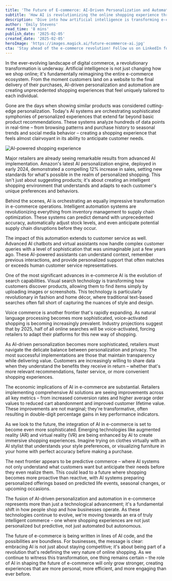```yaml
---
title: 'The Future of E-commerce: AI-Driven Personalization and Automation Reshaping Online Shopping'
subtitle: 'How AI is revolutionizing the online shopping experience through personalization and automation'
description: 'Dive into how artificial intelligence is transforming e-commerce with cutting-edge personalization and automation. From predictive analytics to voice commerce, explore how AI is crafting unique shopping experiences and reshaping the retail landscape.'
author: 'Emily Stevens'
read_time: '8 mins'
publish_date: '2025-02-05'
created_date: '2025-02-05'
heroImage: 'https://images.magick.ai/future-ecommerce-ai.jpg'
cta: 'Stay ahead of the e-commerce revolution! Follow us on LinkedIn for daily insights on AI innovations reshaping the future of online retail.'
---
```


In the ever-evolving landscape of digital commerce, a revolutionary transformation is underway. Artificial intelligence is not just changing how we shop online; it's fundamentally reimagining the entire e-commerce ecosystem. From the moment customers land on a website to the final delivery of their purchases, AI-driven personalization and automation are creating unprecedented shopping experiences that feel uniquely tailored to each individual.

Gone are the days when showing similar products was considered cutting-edge personalization. Today's AI systems are orchestrating sophisticated symphonies of personalized experiences that extend far beyond basic product recommendations. These systems analyze hundreds of data points in real-time – from browsing patterns and purchase history to seasonal trends and social media behavior – creating a shopping experience that feels almost clairvoyant in its ability to anticipate customer needs.

![AI-powered shopping experience](https://i.magick.ai/PIXE/1738798619196_magick_img.webp)

Major retailers are already seeing remarkable results from advanced AI implementation. Amazon's latest AI personalization engine, deployed in early 2024, demonstrated a compelling 12% increase in sales, setting new standards for what's possible in the realm of personalized shopping. This isn't just about suggesting products; it's about creating an intelligent shopping environment that understands and adapts to each customer's unique preferences and behaviors.

Behind the scenes, AI is orchestrating an equally impressive transformation in e-commerce operations. Intelligent automation systems are revolutionizing everything from inventory management to supply chain optimization. These systems can predict demand with unprecedented accuracy, automatically adjust stock levels, and even anticipate potential supply chain disruptions before they occur.

The impact of this automation extends to customer service as well. Advanced AI chatbots and virtual assistants now handle complex customer queries with a level of sophistication that was unimaginable just a few years ago. These AI-powered assistants can understand context, remember previous interactions, and provide personalized support that often matches or exceeds human customer service representatives.

One of the most significant advances in e-commerce AI is the evolution of search capabilities. Visual search technology is transforming how customers discover products, allowing them to find items simply by uploading images or screenshots. This technology is particularly revolutionary in fashion and home décor, where traditional text-based searches often fall short of capturing the nuances of style and design.

Voice commerce is another frontier that's rapidly expanding. As natural language processing becomes more sophisticated, voice-activated shopping is becoming increasingly prevalent. Industry projections suggest that by 2025, half of all online searches will be voice-activated, forcing retailers to adapt their platforms for this new way of shopping.

As AI-driven personalization becomes more sophisticated, retailers must navigate the delicate balance between personalization and privacy. The most successful implementations are those that maintain transparency while delivering value. Customers are increasingly willing to share data when they understand the benefits they receive in return – whether that's more relevant recommendations, faster service, or more convenient shopping experiences.

The economic implications of AI in e-commerce are substantial. Retailers implementing comprehensive AI solutions are seeing improvements across all key metrics – from increased conversion rates and higher average order values to reduced cart abandonment and improved customer lifetime value. These improvements are not marginal; they're transformative, often resulting in double-digit percentage gains in key performance indicators.

As we look to the future, the integration of AI in e-commerce is set to become even more sophisticated. Emerging technologies like augmented reality (AR) and virtual reality (VR) are being enhanced by AI to create immersive shopping experiences. Imagine trying on clothes virtually with an AI stylist that understands your style preferences, or visualizing furniture in your home with perfect accuracy before making a purchase.

The next frontier appears to be predictive commerce – where AI systems not only understand what customers want but anticipate their needs before they even realize them. This could lead to a future where shopping becomes more proactive than reactive, with AI systems preparing personalized offerings based on predicted life events, seasonal changes, or upcoming occasions.

The fusion of AI-driven personalization and automation in e-commerce represents more than just a technological advancement; it's a fundamental shift in how people shop and how businesses operate. As these technologies continue to evolve, we're moving towards an era of truly intelligent commerce – one where shopping experiences are not just personalized but predictive, not just automated but autonomous.

The future of e-commerce is being written in lines of AI code, and the possibilities are boundless. For businesses, the message is clear: embracing AI is not just about staying competitive; it's about being part of a revolution that's redefining the very nature of online shopping. As we continue to witness this transformation, one thing remains certain – the role of AI in shaping the future of e-commerce will only grow stronger, creating experiences that are more personal, more efficient, and more engaging than ever before.